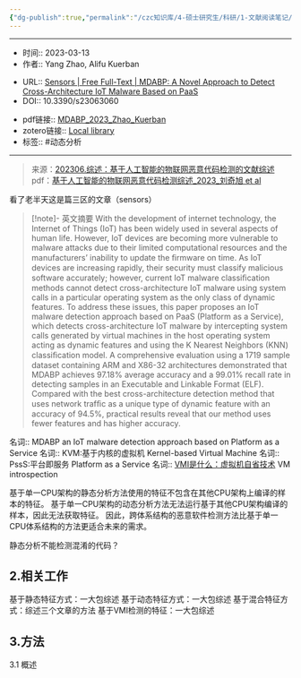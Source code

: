 ```yaml
---
{"dg-publish":true,"permalink":"/czc知识库/4-硕士研究生/科研/1-文献阅读笔记/z-垃圾&归档文章&其他东西/7-物联网恶意代码检测/MDABP：A Novel Approach to Detect Cross-Architecture IoT Malware Based on PaaS/","dgPassFrontmatter":true,"created":"2024-06-18T17:45:27.087+08:00","updated":"2024-12-08T12:30:21.368+08:00"}
---
```



***
- 时间:: 2023-03-13
- 作者:: Yang Zhao, Alifu Kuerban
* URL:: [Sensors | Free Full-Text | MDABP: A Novel Approach to Detect Cross-Architecture IoT Malware Based on PaaS](https://doi.org/10.3390/s23063060)
* DOI:: 10.3390/s23063060
- pdf链接:: [MDABP_2023_Zhao_Kuerban](MDABP_2023_Zhao_Kuerban.pdf)
- zotero链接:: [Local library](zotero://open-pdf/library/items/SPW2VZM8)
- 标签:: #动态分析
***
>来源：[202306.综述：基于人工智能的物联网恶意代码检测的文献综述](202306.综述：基于人工智能的物联网恶意代码检测的文献综述.md)
>pdf：[基于人工智能的物联网恶意代码检测综述_2023_刘奇旭 et al](基于人工智能的物联网恶意代码检测综述_2023_刘奇旭%20et%20al.pdf) 

看了老半天这是篇三区的文章（sensors）

>[!note]- 英文摘要
>With the development of internet technology, the Internet of Things (IoT) has been widely used in several aspects of human life. However, IoT devices are becoming more vulnerable to malware attacks due to their limited computational resources and the manufacturers’ inability to update the ﬁrmware on time. As IoT devices are increasing rapidly, their security must classify malicious software accurately; however, current IoT malware classiﬁcation methods cannot detect cross-architecture IoT malware using system calls in a particular operating system as the only class of dynamic features. To address these issues, this paper proposes an IoT malware detection approach based on PaaS (Platform as a Service), which detects cross-architecture IoT malware by intercepting system calls generated by virtual machines in the host operating system acting as dynamic features and using the K Nearest Neighbors (KNN) classiﬁcation model. A comprehensive evaluation using a 1719 sample dataset containing ARM and X86-32 architectures demonstrated that MDABP achieves 97.18% average accuracy and a 99.01% recall rate in detecting samples in an Executable and Linkable Format (ELF). Compared with the best cross-architecture detection method that uses network trafﬁc as a unique type of dynamic feature with an accuracy of 94.5%, practical results reveal that our method uses fewer features and has higher accuracy.




名词:: MDABP
	an IoT malware detection approach based on Platform as a Service
名词:: KVM:基于内核的虚拟机
	Kernel-based Virtual Machine 
名词:: PssS:平台即服务
	Platform as a Service 
名词:: [VMI是什么：虚拟机自省技术](VMI是什么：虚拟机自省技术.md)
	VM introspection

基于单一CPU架构的静态分析方法使用的特征不包含在其他CPU架构上编译的样本的特征。
基于单一CPU架构的动态分析方法无法运行基于其他CPU架构编译的样本，因此无法获取特征。
因此，跨体系结构的恶意软件检测方法比基于单一CPU体系结构的方法更适合未来的需求。

静态分析不能检测混淆的代码？


## 2.相关工作
基于静态特征方式：一大包综述
基于动态特征方式：一大包综述
基于混合特征方式：综述三个文章的方法
基于VMI检测的特征：一大包综述

## 3.方法
3.1 概述
